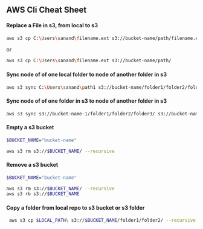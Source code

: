 ## AWS Cli Cheat Sheet  

#### Replace a File in s3, from local to s3
```bash
aws s3 cp C:\Users\sanand\filename.ext s3://bucket-name/path/filename.ext
```
or
```bash
aws s3 cp C:\Users\sanand\filename.ext s3://bucket-name/path/
```
#### Sync node of of one local folder to node of another folder in s3
```bash
aws s3 sync C:\Users\sanand\path1 s3://bucket-name/folder1/folder2/folder3/ 
```
#### Sync node of of one folder in s3 to node of another folder in s3
```bash
aws s3 sync s3://bucket-name-1/folder1/folder2/folder3/ s3://bucket-name-2/folder1/folder2/folder3/ 
```
#### Empty a s3 bucket
```bash
$BUCKET_NAME="bucket-name"
```
```bash
aws s3 rm s3://$BUCKET_NAME/ --recursive
```
#### Remove a s3 bucket
```bash
$BUCKET_NAME="bucket-name"
```
```bash
aws s3 rm s3://$BUCKET_NAME/ --recursive
aws s3 rb s3://$BUCKET_NAME
```
#### Copy a folder from local repo to s3 bucket or s3 folder
```bash
 aws s3 cp $LOCAL_PATH\ s3://$BUCKET_NAME/folder1/folder2/ --recursive
```
